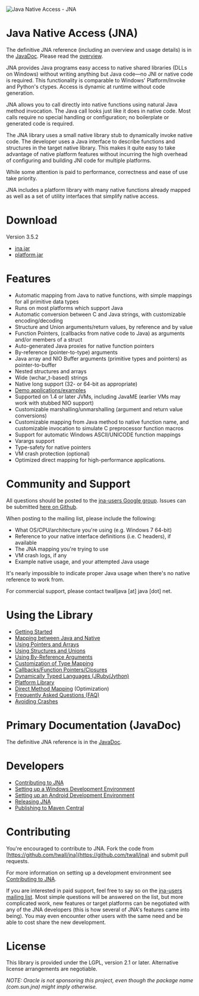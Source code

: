 ![Java Native Access - JNA](https://github.com/twall/jna/raw/master/www/images/jnalogo.jpg "Java Native Access - JNA")

Java Native Access (JNA)
========================

The definitive JNA reference (including an overview and usage details) is in the [JavaDoc](http://twall.github.com/jna/3.5.2/javadoc/).  Please read the [overview](http://twall.github.com/jna/3.5.2/javadoc/overview-summary.html#overview_description).

JNA provides Java programs easy access to native shared libraries (DLLs on Windows) without writing anything but Java code—no JNI or native code is required. This functionality is comparable to Windows' Platform/Invoke and Python's ctypes. Access is dynamic at runtime without code generation.

JNA allows you to call directly into native functions using natural Java method invocation. The Java call looks just like it does in native code. Most calls require no special handling or configuration; no boilerplate or generated code is required.

The JNA library uses a small native library stub to dynamically invoke native code. The developer uses a Java interface to describe functions and structures in the target native library. This makes it quite easy to take advantage of native platform features without incurring the high overhead of configuring and building JNI code for multiple platforms.

While some attention is paid to performance, correctness and ease of use take priority.

JNA includes a platform library with many native functions already mapped as well as a set of utility interfaces that simplify native access.

Download
========

Version 3.5.2

* [jna.jar](https://maven.java.net/content/repositories/releases/net/java/dev/jna/jna/3.5.2/jna-3.5.2.jar)
* [platform.jar](https://maven.java.net/content/repositories/releases/net/java/dev/jna/platform/3.5.2/platform-3.5.2.jar)

Features
========

* Automatic mapping from Java to native functions, with simple mappings for all primitive data types
* Runs on most platforms which support Java
* Automatic conversion between C and Java strings, with customizable encoding/decoding
* Structure and Union arguments/return values, by reference and by value
* Function Pointers, (callbacks from native code to Java) as arguments and/or members of a struct
* Auto-generated Java proxies for native function pointers
* By-reference (pointer-to-type) arguments
* Java array and NIO Buffer arguments (primitive types and pointers) as pointer-to-buffer
* Nested structures and arrays
* Wide (wchar_t-based) strings
* Native long support (32- or 64-bit as appropriate)
* [Demo applications/examples](https://github.com/twall/jna/tree/master/contrib)
* Supported on 1.4 or later JVMs, including JavaME (earlier VMs may work with stubbed NIO support)
* Customizable marshalling/unmarshalling (argument and return value conversions)
* Customizable mapping from Java method to native function name, and customizable invocation to simulate C preprocessor function macros
* Support for automatic Windows ASCII/UNICODE function mappings
* Varargs support
* Type-safety for native pointers
* VM crash protection (optional)
* Optimized direct mapping for high-performance applications.

Community and Support
=====================

All questions should be posted to the [jna-users Google group](http://groups.google.com/group/jna-users). Issues can be submitted [here on Github](https://github.com/twall/jna/issues).

When posting to the mailing list, please include the following:

* What OS/CPU/architecture you're using (e.g. Windows 7 64-bit)
* Reference to your native interface definitions (i.e. C headers), if available
* The JNA mapping you're trying to use
* VM crash logs, if any
* Example native usage, and your attempted Java usage

It's nearly impossible to indicate proper Java usage when there's no native
reference to work from.

For commercial support, please contact twalljava [at] java [dot] net.

Using the Library
=================

* [Getting Started](https://github.com/twall/jna/blob/master/www/GettingStarted.md)
* [Mapping between Java and Native](https://github.com/twall/jna/blob/master/www/Mappings.md)
* [Using Pointers and Arrays](https://github.com/twall/jna/blob/master/www/PointersAndArrays.md)
* [Using Structures and Unions](https://github.com/twall/jna/blob/master/www/StructuresAndUnions.md)
* [Using By-Reference Arguments](https://github.com/twall/jna/blob/master/www/ByRefArguments.md)
* [Customization of Type Mapping](https://github.com/twall/jna/blob/master/www/CustomMappings.md)
* [Callbacks/Function Pointers/Closures](https://github.com/twall/jna/blob/master/www/CallbacksAndClosures.md)
* [Dynamically Typed Languages (JRuby/Jython)](https://github.com/twall/jna/blob/master/www/DynamicallyTypedLanguages.md)
* [Platform Library](https://github.com/twall/jna/blob/master/www/PlatformLibrary.md)
* [Direct Method Mapping](https://github.com/twall/jna/blob/master/www/DirectMapping.md) (Optimization)
* [Frequently Asked Questions (FAQ)](https://github.com/twall/jna/blob/master/www/FrequentlyAskedQuestions.md)
* [Avoiding Crashes](http://twall.github.com/jna/3.5.2/javadoc/overview-summary.html#crash-protection)

Primary Documentation (JavaDoc)
===============================

The definitive JNA reference is in the [JavaDoc](http://twall.github.com/jna/3.5.2/javadoc/).

Developers
==========

* [Contributing to JNA](https://github.com/twall/jna/blob/master/www/Contributing.md)
* [Setting up a Windows Development Environment](https://github.com/twall/jna/blob/master/www/WindowsDevelopmentEnvironment.md)
* [Setting up an Android Development Environment](https://github.com/twall/jna/blob/master/www/AndroidDevelopmentEnvironment.md)
* [Releasing JNA](https://github.com/twall/jna/blob/master/www/ReleasingJNA.md)
* [Publishing to Maven Central](https://github.com/twall/jna/blob/master/www/PublishingToMavenCentral.md)

Contributing 
============

You're encouraged to contribute to JNA. Fork the code from [https://github.com/twall/jna](https://github.com/twall/jna) and submit pull requests.

For more information on setting up a development environment see [Contributing to JNA](https://github.com/twall/jna/blob/master/www/Contributing.md).

If you are interested in paid support, feel free to say so on the [jna-users mailing list](http://groups.google.com/group/jna-users). Most simple questions will be answered on the list, but more complicated work, new features or target platforms can be negotiated with any of the JNA developers (this is how several of JNA's features came into being). You may even encounter other users with the same need and be able to cost share the new development.

License
=======

This library is provided under the LGPL, version 2.1 or later.  Alternative license arrangements are negotiable.

*NOTE: Oracle is not sponsoring this project, even though the package name (com.sun.jna) might imply otherwise.*
